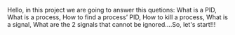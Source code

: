 Hello, in this project we are going to answer this quetions:
What is a PID,
What is a process,
How to find a process’ PID,
How to kill a process,
What is a signal,
What are the 2 signals that cannot be ignored....So, let's start!!!